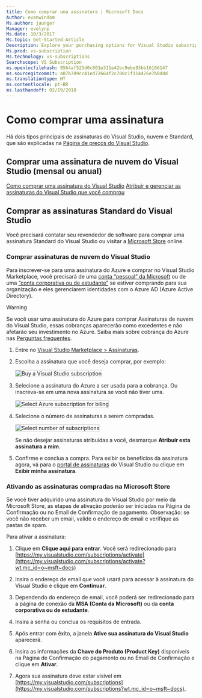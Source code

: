 ```yaml
---
title: Como comprar uma assinatura | Microsoft Docs
Author: evanwindom
Ms.author: jaunger
Manager: evelynp
Ms.date: 10/3/2017
Ms.topic: Get-Started-Article
Description: Explore your purchasing options for Visual Studio subscriptions
Ms.prod: vs-subscription
Ms.technology: vs-subscriptions
Searchscope: VS Subscription
ms.openlocfilehash: 9564af525d0c801e311e42bc9ebe93bb16166147
ms.sourcegitcommit: a07b789cc41ed72664f2c700c1f114476e7b0ddd
ms.translationtype: HT
ms.contentlocale: pt-BR
ms.lasthandoff: 02/19/2018
---
```

# <a name="how-to-buy-a-subscription"></a>Como comprar uma assinatura
Há dois tipos principais de assinaturas do Visual Studio, nuvem e Standard, que são explicadas na [Página de preços do Visual Studio](https://www.visualstudio.com/vs/pricing/).

## <a name="buy-visual-studio-cloud-subscriptions-either-monthly-or-annual"></a>Comprar uma assinatura de nuvem do Visual Studio (mensal ou anual) 

[Como comprar uma assinatura do Visual Studio](/vsts/billing/vs-subscriptions/buy-vs-subscriptions)
[Atribuir e gerenciar as assinaturas do Visual Studio que você comprou](/vsts/billing/vs-subscriptions/manage-vs-subscriptions)

## <a name="buy-visual-studio-standard-subscriptions"></a>Comprar as assinaturas Standard do Visual Studio
Você precisará contatar seu revendedor de software para comprar uma assinatura Standard do Visual Studio ou visitar a [Microsoft Store](https://www.microsoft.com/store) online.



### <a name="buy-visual-studio-cloud-subscriptions"></a>Comprar assinaturas de nuvem do Visual Studio

Para inscrever-se para uma assinatura do Azure e comprar no Visual Studio Marketplace, você precisará de uma [conta “pessoal” da Microsoft](https://www.microsoft.com/account) ou de uma [“conta corporativa ou de estudante”](/azure/active-directory/sign-up-organization) se estiver comprando para sua organização e eles gerenciarem identidades com o Azure AD (Azure Active Directory).

> [!WARNING]
> Se você usar uma assinatura do Azure para comprar Assinaturas de nuvem do Visual Studio, essas cobranças aparecerão como excedentes e não afetarão seu investimento no Azure. Saiba mais sobre cobrança do Azure nas [Perguntas frequentes](/vsts/billing/faq-azure-billing).  

1.  Entre no [Visual Studio Marketplace > Assinaturas](https://marketplace.visualstudio.com/subscriptions).

2.  Escolha a assinatura que você deseja comprar, por exemplo:

    <img alt="Buy a Visual Studio subscription" src="_img/buy-vs-subscriptions/buy-vs-sub-start.png" style="border: 1px solid #CCCCCC" />

3.  Selecione a assinatura do Azure a ser usada para a cobrança.
Ou inscreva-se em uma nova assinatura se você não tiver uma.

    <img alt="Select Azure subscription for biling" src="_img/buy-vs-subscriptions/buy-vs-sub-Azure-sub.png" style="border: 1px solid #CCCCCC" />

4.  Selecione o número de assinaturas a serem compradas.

    <img alt="Select number of subscriptions" src="_img/buy-vs-subscriptions/buy-vs-sub-users.png" style="border: 1px solid #CCCCCC" />

    Se não desejar assinaturas atribuídas a você, desmarque **Atribuir esta assinatura a mim**.

5.  Confirme e conclua a compra. Para exibir os benefícios da assinatura agora, vá para o [portal de assinaturas](https://my.visualstudio.com?wt.mc_id=o~msft~docs) do Visual Studio ou clique em **Exibir minha assinatura**.


### <a name="activating-subscriptions-purchased-through-the-microsoft-store"></a>Ativando as assinaturas compradas na Microsoft Store

Se você tiver adquirido uma assinatura do Visual Studio por meio da Microsoft Store, as etapas de ativação poderão ser iniciadas na Página de Confirmação ou no Email de Confirmação de pagamento. Observação: se você não receber um email, valide o endereço de email e verifique as pastas de spam.

Para ativar a assinatura: 

1. Clique em **Clique aqui para entrar**. Você será redirecionado para [https://my.visualstudio.com/subscriptions/activate](https://my.visualstudio.com/subscriptions/activate?wt.mc_id=o~msft~docs)

2. Insira o endereço de email que você usará para acessar à assinatura do Visual Studio e clique em **Continuar**.

3. Dependendo do endereço de email, você poderá ser redirecionado para a página de conexão da **MSA (Conta da Microsoft)** ou da **conta corporativa ou de estudante**. 

4. Insira a senha ou conclua os requisitos de entrada.
5. Após entrar com êxito, a janela **Ative sua assinatura do Visual Studio** aparecerá.
6. Insira as informações da **Chave do Produto (Product Key)** disponíveis na Página de Confirmação do pagamento ou no Email de Confirmação e clique em **Ativar**.

7. Agora sua assinatura deve estar visível em [https://my.visualstudio.com/subscriptions](https://my.visualstudio.com/subscriptions?wt.mc_id=o~msft~docs).